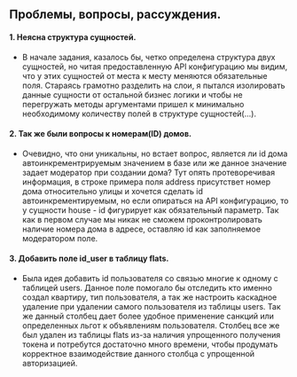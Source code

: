 ## Проблемы, вопросы, рассуждения.
#### 1. Неясна структура сущностей. 
- В начале задания, казалось бы, четко определена структура двух сущностей, но читая предоставленную API конфигурацию мы видим, что у этих сущностей от места к месту меняются обязательные поля. Стараясь грамотно разделить на слои, я пытался изолировать данные сущности от остальной бизнес логики и чтобы не перегружать методы аргументами пришел к минимально необходимому количеству полей в структуре сущностей(...).

#### 2. Так же были вопросы к номерам(ID) домов. 
- Очевидно, что они уникальны, но встает вопрос, является ли id дома автоинкрементрируемым значением в базе или же данное значение задает модератор при создании дома? Тут опять протеворечивая информация, в строке примера поля address присутствет номер дома относительно улицы и хочется сделать id автоинкрементируемым, но если опираться на API конфигурацию, то у сущности house - id фигурирует как обязательный параметр. Так как в первом случае мы никак не сможем проконтролировать наличие номера дома в адресе, оставляю id как заполняемое модератором поле.

#### 3. Добавить поле id_user в таблицу flats.
- Была идея добавить id пользователя со связью многие к одному с таблицей users. Данное поле помогало бы отследить кто именно создал квартиру, тип пользователя, а так же настроить каскадное удаление при удалении самого пользователя из таблицы users. Так же данный столбец дает более удобное применение санкций или определенных льгот к объявлениям пользователя. Столбец все же был удален из таблицы flats из-за наличия упрощенного получения токена и потребутся достаточно много времени, чтобы продумать корректное взаимодействие данного столбца с упрощенной авторизацией.